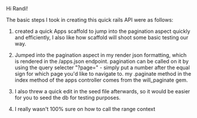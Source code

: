 Hi Randi! 

The basic steps I took in creating this quick rails API were as follows:

1. created a quick Apps scaffold to jump into the pagination aspect quickly and efficiently, I also like how scaffold will shoot some basic testing our way.

2. Jumped into the pagination aspect in my render json formatting, which is rendered in the /apps.json endpoint. pagination can be called on it by using the query selecter "?page=" - simply put a number after the equal sign for which page you'd like to navigate to. my .paginate method in the index method of the apps controller comes from the will_paginate gem. 

3. I also threw a quick edit in the seed file afterwards, so it would be easier for you to seed the db for testing purposes. 

4. I really wasn't 100% sure on how to call the range context
